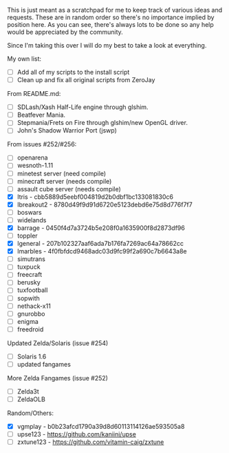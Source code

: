 This is just meant as a scratchpad for me to keep track of various ideas and requests. These are in random order so there's no importance implied by position here. As you can see, there's always lots to be done so any help would be appreciated by the community.

Since I'm taking this over I will do my best to take a look at everything. 

My own list:
- [ ] Add all of my scripts to the install script
- [ ] Clean up and fix all original scripts from ZeroJay

From README.md:
 - [ ] SDLash/Xash Half-Life engine through glshim.
 - [ ] Beatfever Mania.
 - [ ] Stepmania/Frets on Fire through glshim/new OpenGL driver.
 - [ ] John's Shadow Warrior Port (jswp)

From issues #252/#256:
- [ ] openarena
- [ ] wesnoth-1.11
- [ ] minetest server (need compile)
- [ ] minecraft server (needs compile)
- [ ] assault cube server (needs compile)
- [X] ltris - cbb5889d5eebf004819d2b0dbf1bc133081830c6
- [X] lbreakout2 - 8780d49f9d91d6720e5123debd6e75d8d776f7f7
- [ ] boswars
- [ ] widelands
- [X] barrage - 0450f4d7a3724b5e208f0a1635900f8d2873df96
- [ ] toppler
- [X] lgeneral - 207b102327aaf6ada7b176fa7269ac64a78662cc
- [X] lmarbles - 4f0fbfdcd9468adc03d9fc99f2a690c7b6643a8e
- [ ] simutrans
- [ ] tuxpuck
- [ ] freecraft
- [ ] berusky
- [ ] tuxfootball
- [ ] sopwith
- [ ] nethack-x11
- [ ] gnurobbo
- [ ] enigma
- [ ] freedroid

Updated Zelda/Solaris (issue #254)
- [ ] Solaris 1.6
- [ ] updated fangames

More Zelda Fangames (issue #252)
- [ ] Zelda3t
- [ ] ZeldaOLB

Random/Others:
- [X] vgmplay - b0b23afcd1790a39d8d60113114126ae593505a8
- [ ] upse123 - https://github.com/kaniini/upse
- [ ] zxtune123 - https://github.com/vitamin-caig/zxtune

